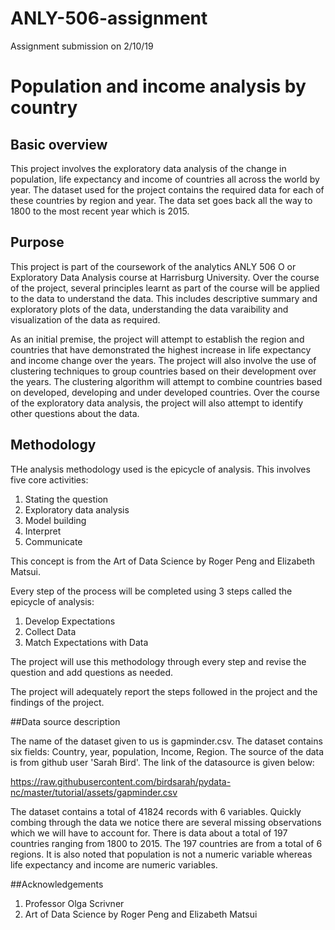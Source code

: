 # ANLY-506-assignment
Assignment submission on 2/10/19
# Population and income analysis by country

## Basic overview

This project involves the exploratory data analysis of the change in population, life expectancy and income of countries all across the world by year. The dataset used for the project contains the required data for each of these countries by region and year. The data set goes back all the way to 1800 to the most recent year which is 2015. 

## Purpose

This project is part of the coursework of the analytics ANLY 506 O or Exploratory Data Analysis course at Harrisburg University. Over the course of the project, several principles learnt as part of the course will be applied to the data to understand the data. This includes descriptive summary and exploratory plots of the data, understanding the data varaibility and visualization of the data as required.

As an initial premise, the project will attempt to establish the region and countries that have demonstrated the highest increase in life expectancy and income change over the years. The project will also involve the use of clustering techniques to group countries based on their development over the years. The clustering algorithm will attempt to combine countries based on developed, developing and under developed countries. Over the course of the exploratory data analysis, the project will also attempt to identify other questions about the data.

## Methodology

THe analysis methodology used is the epicycle of analysis. This involves five core activities:

1. Stating the question
2. Exploratory data analysis
3. Model building
4. Interpret
5. Communicate

This concept is from the Art of Data Science by Roger Peng and Elizabeth Matsui.

Every step of the process will be completed using 3 steps called the epicycle of analysis:

1. Develop Expectations
2. Collect Data
3. Match Expectations with Data

The project will use this methodology through every step and revise the question and add questions as needed.

The project will adequately report the steps followed in the project and the findings of the project.

##Data source description

The name of the dataset given to us is gapminder.csv. The dataset contains six fields: Country, year, population, Income, Region. The source of the data is from github user 'Sarah Bird'. The link of the datasource is given below:

https://raw.githubusercontent.com/birdsarah/pydata-nc/master/tutorial/assets/gapminder.csv

The dataset contains a total of 41824 records with 6 variables. Quickly combing through the data we notice there are several missing observations which we will have to account for. There is data about a total of 197 countries ranging from 1800 to 2015. The  197 countries are from a total of 6 regions. It is also noted that population is not a numeric variable whereas life expectancy and income are numeric variables. 

##Acknowledgements

1. Professor Olga Scrivner
2. Art of Data Science by Roger Peng and Elizabeth Matsui



